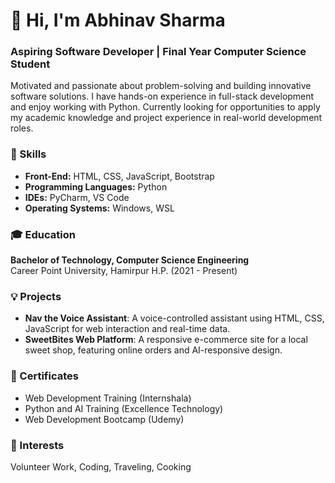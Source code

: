 # 👋 Hi, I'm Abhinav Sharma
### Aspiring Software Developer | Final Year Computer Science Student

Motivated and passionate about problem-solving and building innovative software solutions. I have hands-on experience in full-stack development and enjoy working with Python. Currently looking for opportunities to apply my academic knowledge and project experience in real-world development roles.

### 🔧 Skills
- **Front-End:** HTML, CSS, JavaScript, Bootstrap
- **Programming Languages:** Python
- **IDEs:** PyCharm, VS Code
- **Operating Systems:** Windows, WSL



### 🎓 Education
**Bachelor of Technology, Computer Science Engineering**  
Career Point University, Hamirpur H.P. (2021 - Present)



### 💡 Projects
- **Nav the Voice Assistant**: A voice-controlled assistant using HTML, CSS, JavaScript for web interaction and real-time data.
- **SweetBites Web Platform**: A responsive e-commerce site for a local sweet shop, featuring online orders and AI-responsive design.

### 🏅 Certificates
- Web Development Training (Internshala)
- Python and AI Training (Excellence Technology)
- Web Development Bootcamp (Udemy)

### 🌱 Interests
Volunteer Work, Coding, Traveling, Cooking


